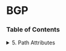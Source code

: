 # BGP
### Table of Contents

<details>
<summary>5. Path Attributes</summary>

- [Path Attribute Usage](docs/5-path-attributes/path-attributes.md)
- - [5.1.1 ORIGIN](docs/5-path-attributes/origin.md)
- - [5.1.2 AS_PATH](docs/5-path-attributes/as-path.md)
- - [5.1.3 NEXT_HOP)](docs/5-path-attributes/next-hop.md)


